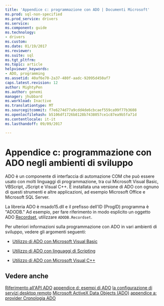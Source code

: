 ```yaml
---
title: 'Appendice c: programmazione con ADO | Documenti Microsoft'
ms.prod: sql-non-specified
ms.prod_service: drivers
ms.service: 
ms.component: guide
ms.technology:
- drivers
ms.custom: 
ms.date: 01/19/2017
ms.reviewer: 
ms.suite: sql
ms.tgt_pltfrm: 
ms.topic: article
helpviewer_keywords:
- ADO, programming
ms.assetid: 40af6e70-2a37-480f-aadc-92095d450af7
caps.latest.revision: 12
author: MightyPen
ms.author: genemi
manager: jhubbard
ms.workload: Inactive
ms.translationtype: MT
ms.sourcegitcommit: f7e6274d77a9cdd4de6cbcaef559ca99f77b3608
ms.openlocfilehash: b5106df1726b8128b7438057ce1c87ea9b5fa71d
ms.contentlocale: it-it
ms.lasthandoff: 09/09/2017

---
```

# <a name="appendix-c-programming-with-ado-in-development-environments"></a>Appendice c: programmazione con ADO negli ambienti di sviluppo
ADO è un componente di interfaccia di automazione COM che può essere usato con molti linguaggi di programmazione, tra cui Microsoft Visual Basic, VBScript, JScript e Visual C++. È installata una versione di ADO con ognuno di questi strumenti e altre applicazioni, ad esempio Microsoft Office e Microsoft SQL Server.

 La libreria ADO è msado15.dll e il prefisso dell'ID (ProgID) programma è "ADODB." Ad esempio, per fare riferimento in modo esplicito un oggetto ADO [Recordset](../../../ado/reference/ado-api/recordset-object-ado.md), utilizzare `ADODB.Recordset`.

 Per ulteriori informazioni sulla programmazione con ADO in vari ambienti di sviluppo, vedere gli argomenti seguenti:

-   [Utilizzo di ADO con Microsoft Visual Basic](../../../ado/guide/appendixes/using-ado-with-microsoft-visual-basic.md)

-   [Utilizzo di ADO con linguaggi di Scripting](../../../ado/guide/appendixes/using-ado-with-scripting-languages.md)

-   [Utilizzo di ADO con Microsoft Visual C++](../../../ado/guide/appendixes/using-ado-with-microsoft-visual-c.md)

## <a name="see-also"></a>Vedere anche
 [Riferimento all'API ADO](../../../ado/reference/ado-api/ado-api-reference.md) [appendice d: esempi di ADO](../../../ado/guide/appendixes/appendix-d-ado-samples.md) [la configurazione di servizi desktop remoto](../../../ado/guide/remote-data-service/configuring-rds.md) [Microsoft ActiveX Data Objects (ADO)](../../../ado/microsoft-activex-data-objects-ado.md) [appendice a: provider ](../../../ado/guide/appendixes/appendix-a-providers.md) [Cronologia ADO](../../../ado/guide/ado-history.md)

